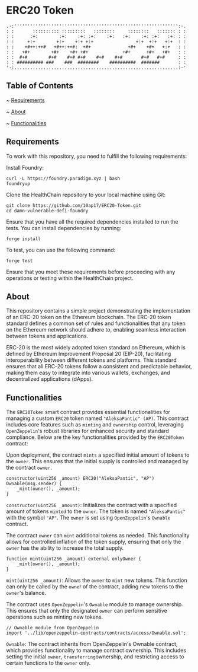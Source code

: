 # ERC20 Token
```text
.·:'''''''''''''''''''''''''''''''''''''''''''''''''''''''''''''':·.
: :       :::::::::: :::::::::   ::::::::     ::::::::   ::::::: : :
: :      :+:        :+:    :+: :+:    :+:   :+:    :+: :+:   :+: : :
: :     +:+        +:+    +:+ +:+                +:+  +:+   +:+  : :
: :    +#++:++#   +#++:++#:  +#+              +#+    +#+   +:+   : :
: :   +#+        +#+    +#+ +#+             +#+      +#+   +#+   : :
: :  #+#        #+#    #+# #+#    #+#    #+#       #+#   #+#     : :
: : ########## ###    ###  ########    ##########  #######       : :
'·:..............................................................:·'    
```
## Table of Contents
~ [Requirements](#requirements)

~ [About](#about)

~ [Functionalities](#functionalities)

## <a name="requirements"></a>Requirements
To work with this repository, you need to fulfill the following requirements:

Install Foundry:
```
curl -L https://foundry.paradigm.xyz | bash
foundryup
```
Clone the HealthChain repository to your local machine using Git:
```
git clone https://github.com/10ap17/ERC20-Token.git
cd damn-vulnerable-defi-foundry
```
Ensure that you have all the required dependencies installed to run the tests. You can install dependencies by running:
```
forge install
```
To test, you can use the following command:
```
forge test
```
Ensure that you meet these requirements before proceeding with any operations or testing within the HealthChain project.

## <a name="about"></a>About
This repository contains a simple project demonstrating the implementation of an ERC-20 token on the Ethereum blockchain. The ERC-20 token standard defines a common set of rules and functionalities that any token on the Ethereum network should adhere to, enabling seamless interaction between tokens and applications.

ERC-20 is the most widely adopted token standard on Ethereum, which is defined by Ethereum Improvement Proposal 20 (EIP-20), facilitating interoperability between different tokens and platforms. This standard ensures that all ERC-20 tokens follow a consistent and predictable behavior, making them easy to integrate into various wallets, exchanges, and decentralized applications (dApps).

## <a name="functionalities"></a>Functionalities
The `ERC20Token` smart contract provides essential functionalities for managing a custom `ERC20` token named `"AleksaPantic" (AP)`. This contract includes core features such as `minting` and `ownership` control, leveraging `OpenZeppelin`'s robust libraries for enhanced security and standard compliance. Below are the key functionalities provided by the `ERC20Token` contract:

Upon deployment, the contract `mints` a specified initial amount of tokens to the `owner`. This ensures that the initial supply is controlled and managed by the contract `owner`.

```solidity
constructor(uint256 _amount) ERC20("AleksaPantic", "AP") Ownable(msg.sender) {
    _mint(owner(), _amount);
}
```
`constructor(uint256 _amount)`: Initializes the contract with a specified amount of tokens `minted` to the `owner`. The token is named `"AleksaPantic"` with the symbol `"AP"`. The `owner` is set using `OpenZeppelin`'s `Ownable` contract.

The contract `owner` can `mint` additional tokens as needed. This functionality allows for controlled inflation of the token supply, ensuring that only the `owner` has the ability to increase the total supply.

```solidity
function mint(uint256 _amount) external onlyOwner {
    _mint(owner(), _amount);
}
```
`mint(uint256 _amount)`: Allows the `owner` to `mint` new tokens. This function can only be called by the `owne`r of the contract, adding new tokens to the `owner`'s balance.

The contract uses `OpenZeppelin`'s `Ownable` module to manage ownership. This ensures that only the designated `owner` can perform sensitive operations such as minting new tokens.

```solidity
// Ownable module from OpenZeppelin
import '../lib/openzeppelin-contracts/contracts/access/Ownable.sol';
```
`Ownable`: The contract inherits from OpenZeppelin's Ownable contract, which provides functionality to manage contract ownership. This includes setting the initial `owner`, `transferring`ownership, and restricting access to certain functions to the `owner` only.